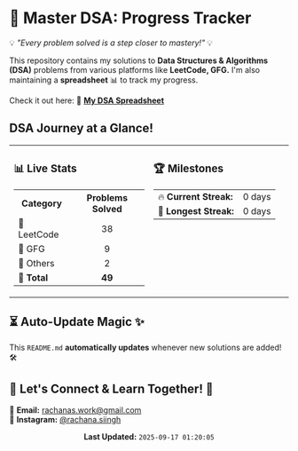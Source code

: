 # 🧠 Master DSA: Progress Tracker 
                                                                                      
💡 *"Every problem solved is a step closer to mastery!"* 💡  

This repository contains my solutions to **Data Structures & Algorithms (DSA)** problems from various platforms like **LeetCode, GFG.** I'm also maintaining a **spreadsheet** 📊 to track my progress.  

Check it out here: 📌 **[My DSA Spreadsheet](https://docs.google.com/spreadsheets/d/1o4IQU2hxFrPdiGg-rlzuqP1OvgqP6gqRE3FR_ISn4vk/edit?gid=2016400795#gid=2016400795)**  


## DSA Journey at a Glance! 
<table width="100%" align="center">
  <tr>
    <td width="50%" valign="top">

### 📊 Live Stats  
<table>
  <tr>
    <th>Category</th>
    <th>Problems Solved</th>
  </tr>
  <tr>
    <td>📘 LeetCode</td>
    <td align="center">38</td>
  </tr>
  <tr>
    <td>📗 GFG</td>
    <td align="center">9</td>
  </tr>
  <tr>
    <td>🎨 Others</td>
    <td align="center">2</td>
  </tr>
  <tr>
    <td><b>🔢 Total</b></td>
    <td align="center"><b>49</b></td>
  </tr>
</table>  

</td>
<td width="50%" valign="top">

### 🏆 Milestones  
<table>
  <tr>
    <td>🔥 <b>Current Streak:</b></td>
    <td>0 days</td>
  </tr>
  <tr>
    <td>🚀 <b>Longest Streak:</b></td>
    <td>0 days</td>
  </tr>
</table>  

</td>
  </tr>
</table>


## ⏳ Auto-Update Magic ✨  
This `README.md` **automatically updates** whenever new solutions are added! 🛠️  


## 🚀 Let's Connect & Learn Together! 🤝  
📧 **Email:** [rachanas.work@gmail.com](mailto:rachanas.work@gmail.com)  
📸 **Instagram:** [@rachana.siingh](https://www.instagram.com/rachana.siingh/)  <br/>

<p align="center"><b>Last Updated:</b> <code>2025-09-17 01:20:05</code> </p>


